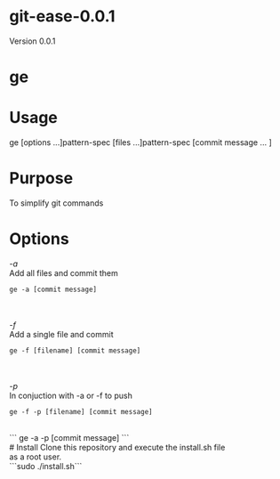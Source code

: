 git-ease-0.0.1
===============

Version 0.0.1 <br>

# ge

Usage
===========
ge [options ...]pattern-spec [files ...]pattern-spec [commit message ... ]

Purpose
===========
To simplify git commands

Options
===========
*-a*<br>
Add all files and commit them<br>
```
ge -a [commit message]
```
<br><br>*-f*<br>
Add a single file and commit<br>
```
ge -f [filename] [commit message]
```
<br><br>*-p*<br>
In conjuction with -a or -f to push<br>
```
ge -f -p [filename] [commit message]
```
<br> 
```
ge -a -p [commit message]
```
<br>
# Install
Clone this repository and execute the install.sh file <br> as a root user.<br>
```sudo ./install.sh```
